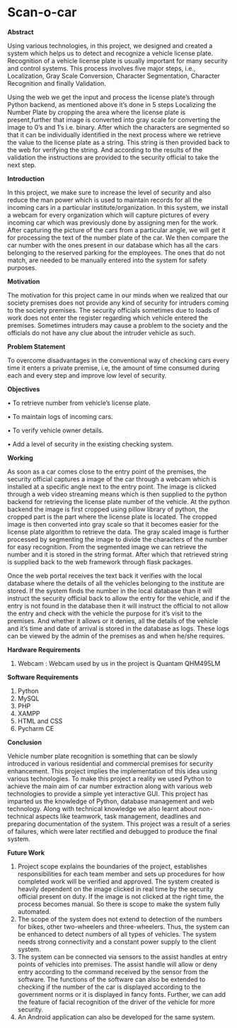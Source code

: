 # Scan-o-car

**Abstract**

Using various technologies, in this project, we designed and created a system which helps us to detect and recognize a vehicle license plate. Recognition of a vehicle license  plate is usually important for many security and control systems. This process involves five major steps, i.e., Localization, Gray Scale Conversion, Character Segmentation, Character Recognition and finally Validation. 

Using the web we get the input and process the license plate’s through Python backend, as mentioned above it’s done in 5 steps Localizing the Number Plate by cropping the area where the license plate is present,further that image is converted into gray scale for converting the image to 0’s and 1’s i.e. binary. After which the characters are segmented so that it can be individually identified in the next process where we retrieve the value to the license plate as a string. This string is then provided back to the web for verifying the string. And according to the results of the validation the instructions are provided to the security official to take the next step.

**Introduction**

In this project, we make sure to increase the level of security and also reduce the man power which is used to maintain records for all the incoming cars in a particular institute/organization. In this system, we install a webcam for every organization which will capture pictures of every incoming car which was previously done by assigning men for the work. 
After capturing the picture of the cars from a particular angle, we will get it for processing the text of the number plate of the car. We then compare the car number with the ones present in our database which has all the cars belonging to the reserved parking for the employees. The ones that do not match, are needed to be manually entered into the system for safety purposes.

**Motivation**

The motivation for this project came in our minds when we realized that our society premises does not provide any kind of security for intruders coming to the society premises. The security officials sometimes due to loads of work does not enter the register regarding which vehicle entered the premises. Sometimes intruders may cause a problem to the society and the officials do not have any clue about the intruder vehicle as such.

**Problem Statement**

To overcome disadvantages in the conventional way of checking cars every time it enters a private premise, i.e, the amount of time consumed during each and every step and improve low level of security.

**Objectives**

•	To retrieve number from vehicle’s license plate.

•	To maintain logs of incoming cars.

•	To verify vehicle owner details.

•	Add a level of security in the existing checking system.

**Working**

As soon as a car comes close to the entry point of the premises, the security official captures a image of the car through a webcam which is installed at a specific angle next to the entry point. The image is clicked through a web video streaming means which is then supplied to the python backend for retrieving the license plate number of the vehicle. At the python backend the image is first cropped using pillow library of python, the cropped part is the part where the license plate is located. The cropped image is then converted into gray scale so that it becomes easier for the license plate algorithm to retrieve the data. The gray scaled image is further processed by segmenting the image to divide the characters of the number for easy recognition. From the segmented image we can retrieve the number and it is stored in the string format. After which that retrieved string is supplied back to the web framework through flask packages. 

Once the web portal receives the text back it verifies with the local database where the details of all the vehicles belonging to the institute are stored. If the system finds the number in the local database than it will instruct the security official back to allow the entry for the vehicle, and if the entry is not found in the database then it will instruct the official to not allow the entry and check with the vehicle the purpose for it’s visit to the premises. And whether it allows or it denies, all the details of the vehicle and it’s time and date of arrival is stored in the database as logs. These logs can be viewed by the admin of the premises as and when he/she requires.

**Hardware Requirements**

1. Webcam : Webcam used by us in the project is Quantam QHM495LM

**Software Requirements**

1. Python
2. MySQL
3. PHP
4. XAMPP
5. HTML and CSS
6. Pycharm CE

**Conclusion**

Vehicle number plate recognition is something that can be slowly introduced in various residential and commercial premises for security enhancement. This project implies the implementation of this idea using various technologies. To make this project a reality we used Python to achieve the main aim of car number extraction along with various web technologies to provide a simple yet interactive GUI.
This project has imparted us the knowledge of Python, database management and web technology. Along with technical knowledge we also learnt about non-technical aspects like teamwork, task management, deadlines and preparing documentation of the system. This project was a result of a series of failures, which were later rectified and debugged to produce the final system.

**Future Work**

1. Project scope explains the boundaries of the project, establishes responsibilities for each team member and sets up procedures for how completed work will be verified and approved. The system created is heavily dependent on the image clicked in real time by the security official present on duty. If the image is not clicked at the right time, the process becomes manual. So there is scope to make the system fully automated.
2. The scope of the system does not extend to detection of the numbers for bikes, other two-wheelers and three-wheelers. Thus, the system can be enhanced to detect numbers of all types of vehicles. The system needs strong connectivity and a constant power supply to the client system. 
3. The system can be connected via sensors to the assist handles at entry points of vehicles into premises. The assist handle will allow or deny entry according to the command received by the sensor from the software. The functions of the software can also be extended to checking if the number of the car is displayed according to the government norms or it is displayed in fancy fonts. Further, we can add the feature of facial recognition of the driver of the vehicle for more security.
4. An Android application can also be developed for the same system.


